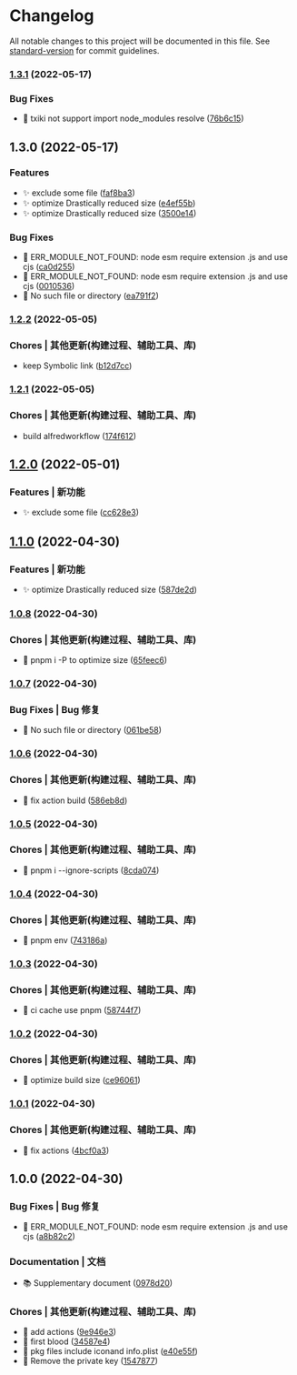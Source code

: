 # Changelog

All notable changes to this project will be documented in this file. See [standard-version](https://github.com/conventional-changelog/standard-version) for commit guidelines.

### [1.3.1](https://github.com/daolou/alfred-adcode/compare/v1.3.0...v1.3.1) (2022-05-17)


### Bug Fixes

* 🐛 txiki not support import node_modules resolve ([76b6c15](https://github.com/daolou/alfred-adcode/commit/76b6c1590b1a7ec8e3c3e4cdf5d9f9084656307f))

## 1.3.0 (2022-05-17)


### Features

* ✨ exclude some file ([faf8ba3](https://github.com/daolou/alfred-adcode/commit/faf8ba31a8ee780922571bc234a93f461c6d96ea))
* ✨ optimize Drastically reduced size ([e4ef55b](https://github.com/daolou/alfred-adcode/commit/e4ef55b8f39442105380380fc21ba74592bc01bb))
* ✨ optimize Drastically reduced size ([3500e14](https://github.com/daolou/alfred-adcode/commit/3500e14c2f047b0bcbea100e466016c80b692184))


### Bug Fixes

* 🐛 ERR_MODULE_NOT_FOUND: node esm require extension .js and use cjs ([ca0d255](https://github.com/daolou/alfred-adcode/commit/ca0d255252051c20c218ae713c674bfa5c5fc93a))
* 🐛 ERR_MODULE_NOT_FOUND: node esm require extension .js and use cjs ([0010536](https://github.com/daolou/alfred-adcode/commit/00105369184158f7d3157563710600f1b6562530))
* 🐛 No such file or directory ([ea791f2](https://github.com/daolou/alfred-adcode/commit/ea791f278eba72d4a4a2343985ae6404e5c7457a))

### [1.2.2](https://github.com/daolou/alfred-adcode/compare/v1.2.1...v1.2.2) (2022-05-05)


### Chores | 其他更新(构建过程、辅助工具、库)

* keep Symbolic link ([b12d7cc](https://github.com/daolou/alfred-adcode/commit/b12d7ccdd42fea12f316663f9879317e1a4a3291))

### [1.2.1](https://github.com/daolou/alfred-adcode/compare/v1.2.0...v1.2.1) (2022-05-05)


### Chores | 其他更新(构建过程、辅助工具、库)

* build alfredworkflow ([174f612](https://github.com/daolou/alfred-adcode/commit/174f612be81a73a7b5183e070e639b4e7913b3ab))

## [1.2.0](https://github.com/daolou/alfred-adcode/compare/v1.1.0...v1.2.0) (2022-05-01)


### Features | 新功能

* ✨ exclude some file ([cc628e3](https://github.com/daolou/alfred-adcode/commit/cc628e3897ac4ebd471fdc1e606d077accdfeac3))

## [1.1.0](https://github.com/daolou/alfred-adcode/compare/v1.0.8...v1.1.0) (2022-04-30)


### Features | 新功能

* ✨ optimize Drastically reduced size ([587de2d](https://github.com/daolou/alfred-adcode/commit/587de2dd27699e44e3186359a448c26239f00b7e))

### [1.0.8](https://github.com/daolou/alfred-adcode/compare/v1.0.7...v1.0.8) (2022-04-30)


### Chores | 其他更新(构建过程、辅助工具、库)

* 🔧 pnpm i -P to optimize size ([65feec6](https://github.com/daolou/alfred-adcode/commit/65feec67db3fd89e70547d2f84c99bef65b5ad03))

### [1.0.7](https://github.com/daolou/alfred-adcode/compare/v1.0.6...v1.0.7) (2022-04-30)


### Bug Fixes | Bug 修复

* 🐛 No such file or directory ([061be58](https://github.com/daolou/alfred-adcode/commit/061be5805c059c7238f7f56042e8809164675b83))

### [1.0.6](https://github.com/daolou/alfred-adcode/compare/v1.0.5...v1.0.6) (2022-04-30)


### Chores | 其他更新(构建过程、辅助工具、库)

* 🔧 fix action build ([586eb8d](https://github.com/daolou/alfred-adcode/commit/586eb8deff7d7127372d2d2476ee1f197347258c))

### [1.0.5](https://github.com/daolou/alfred-adcode/compare/v1.0.4...v1.0.5) (2022-04-30)


### Chores | 其他更新(构建过程、辅助工具、库)

* 🔧 pnpm i --ignore-scripts ([8cda074](https://github.com/daolou/alfred-adcode/commit/8cda074f80bff53d9d8111f5709970b5c9edda86))

### [1.0.4](https://github.com/daolou/alfred-adcode/compare/v1.0.3...v1.0.4) (2022-04-30)


### Chores | 其他更新(构建过程、辅助工具、库)

* 🔧 pnpm env ([743186a](https://github.com/daolou/alfred-adcode/commit/743186a7c1f9a7fb1d2e42b29a7a716b8abc9d4e))

### [1.0.3](https://github.com/daolou/alfred-adcode/compare/v1.0.2...v1.0.3) (2022-04-30)


### Chores | 其他更新(构建过程、辅助工具、库)

* 🔧 ci cache use pnpm ([58744f7](https://github.com/daolou/alfred-adcode/commit/58744f76b047f178259323ee325d7c3797eec857))

### [1.0.2](https://github.com/daolou/alfred-adcode/compare/v1.0.1...v1.0.2) (2022-04-30)


### Chores | 其他更新(构建过程、辅助工具、库)

* 🔧 optimize build size ([ce96061](https://github.com/daolou/alfred-adcode/commit/ce960610f2092226f21e6bb8bf9e6d0aa2048597))

### [1.0.1](https://github.com/daolou/alfred-adcode/compare/v1.0.0...v1.0.1) (2022-04-30)


### Chores | 其他更新(构建过程、辅助工具、库)

* 🔧 fix actions ([4bcf0a3](https://github.com/daolou/alfred-adcode/commit/4bcf0a3d348e7cf1f63d5e26ed4b550811c0f87b))

## 1.0.0 (2022-04-30)


### Bug Fixes | Bug 修复

* 🐛 ERR_MODULE_NOT_FOUND: node esm require extension .js and use cjs ([a8b82c2](https://github.com/daolou/alfred-adcode/commit/a8b82c23daa195a5004752dd97d6d38bad93b908))


### Documentation | 文档

* 📚️ Supplementary document ([0978d20](https://github.com/daolou/alfred-adcode/commit/0978d208616ef11138a08513e26ff3413a7b4fa1))


### Chores | 其他更新(构建过程、辅助工具、库)

* 🔧 add actions ([9e946e3](https://github.com/daolou/alfred-adcode/commit/9e946e3ea92af6a1f86b15dbca69ccd7fb405c9f))
* 🔧 first blood ([34587e4](https://github.com/daolou/alfred-adcode/commit/34587e490f89cb8550ef69ebeb7591d9dd176ba1))
* 🔧 pkg files include iconand info.plist ([e40e55f](https://github.com/daolou/alfred-adcode/commit/e40e55fe3af420986fa4e5aa83d81fcd44b69f40))
* 🔧 Remove the private key ([1547877](https://github.com/daolou/alfred-adcode/commit/154787768035fc5672666e47075fef00b8cca647))
